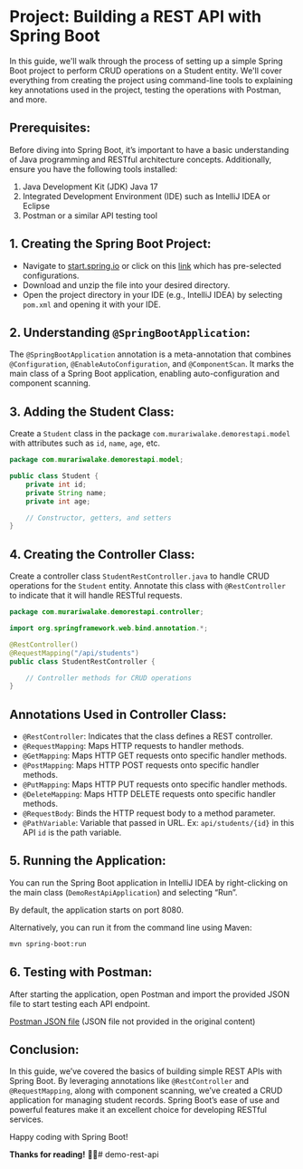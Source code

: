 # Project: Building a REST API with Spring Boot

In this guide, we'll walk through the process of setting up a simple Spring Boot project to perform CRUD operations on a Student entity. We'll cover everything from creating the project using command-line tools to explaining key annotations used in the project, testing the operations with Postman, and more.

## Prerequisites:
Before diving into Spring Boot, it’s important to have a basic understanding of Java programming and RESTful architecture concepts. Additionally, ensure you have the following tools installed:

1. Java Development Kit (JDK) Java 17
2. Integrated Development Environment (IDE) such as IntelliJ IDEA or Eclipse
3. Postman or a similar API testing tool

## 1. Creating the Spring Boot Project:

- Navigate to [start.spring.io](https://start.spring.io/) or click on this [link](https://start.spring.io/) which has pre-selected configurations.
- Download and unzip the file into your desired directory.
- Open the project directory in your IDE (e.g., IntelliJ IDEA) by selecting `pom.xml` and opening it with your IDE.

## 2. Understanding `@SpringBootApplication`:

The `@SpringBootApplication` annotation is a meta-annotation that combines `@Configuration`, `@EnableAutoConfiguration`, and `@ComponentScan`. It marks the main class of a Spring Boot application, enabling auto-configuration and component scanning.

## 3. Adding the Student Class:

Create a `Student` class in the package `com.murariwalake.demorestapi.model` with attributes such as `id`, `name`, `age`, etc.

```java
package com.murariwalake.demorestapi.model;

public class Student {
    private int id;
    private String name;
    private int age;

    // Constructor, getters, and setters
}
```

## 4. Creating the Controller Class:

Create a controller class `StudentRestController.java` to handle CRUD operations for the `Student` entity. Annotate this class with `@RestController` to indicate that it will handle RESTful requests.

```java
package com.murariwalake.demorestapi.controller;

import org.springframework.web.bind.annotation.*;

@RestController()
@RequestMapping("/api/students")
public class StudentRestController {

    // Controller methods for CRUD operations
}
```

## Annotations Used in Controller Class:

- `@RestController`: Indicates that the class defines a REST controller.
- `@RequestMapping`: Maps HTTP requests to handler methods.
- `@GetMapping`: Maps HTTP GET requests onto specific handler methods.
- `@PostMapping`: Maps HTTP POST requests onto specific handler methods.
- `@PutMapping`: Maps HTTP PUT requests onto specific handler methods.
- `@DeleteMapping`: Maps HTTP DELETE requests onto specific handler methods.
- `@RequestBody`: Binds the HTTP request body to a method parameter.
- `@PathVariable`: Variable that passed in URL. Ex: `api/students/{id}` in this API `id` is the path variable.

## 5. Running the Application:

You can run the Spring Boot application in IntelliJ IDEA by right-clicking on the main class (`DemoRestApiApplication`) and selecting “Run”.

By default, the application starts on port 8080.

Alternatively, you can run it from the command line using Maven:

```bash
mvn spring-boot:run
```

## 6. Testing with Postman:

After starting the application, open Postman and import the provided JSON file to start testing each API endpoint.

[Postman JSON file](#) (JSON file not provided in the original content)

## Conclusion:

In this guide, we’ve covered the basics of building simple REST APIs with Spring Boot. By leveraging annotations like `@RestController` and `@RequestMapping`, along with component scanning, we’ve created a CRUD application for managing student records. Spring Boot’s ease of use and powerful features make it an excellent choice for developing RESTful services.

Happy coding with Spring Boot!

**Thanks for reading!** 🙏🏻# demo-rest-api
